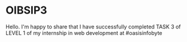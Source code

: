 # OIBSIP3
Hello. I'm happy to share that I have successfully completed TASK 3 of LEVEL 1 of my internship in web development at #oasisinfobyte
